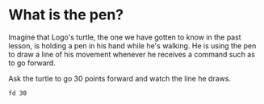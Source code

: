 # What is the pen?
Imagine that Logo's turtle, the one we have gotten to know in the past lesson, is holding a pen in his hand while he's walking. He is using the pen to draw a line of his movement whenever he receives a command such as to go forward.

Ask the turtle to go 30 points forward and watch the line he draws.

```result
fd 30
```